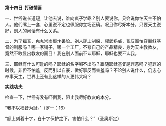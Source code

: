 **第十四日  打破情面**

一、世俗说长道短，让他去说，谁向疯子学乖？别人要说你，只会说你怕天主不怕人。他们嘴上一套，心里说不定也佩服你立场正确。况且你尽好本分，只要天主说好，别人的闲话有什么关系。

二、为了福音，鬼鬼崇崇那才丢脸。别人穿上制服，耀武扬威，我反而怕穿耶稣基督的制服吗？哪一家铺子，哪一个工厂，不夸自己的产品精良，身为天主教教友，竟然不敢显出教友的面目！我在别人面前不认耶稣，耶稣也要不认我。

三、耶稣有什么可耻的吗？耶稣的名字喊不出吗？跟随耶稣基督是罪恶吗？犯罪的时候，非但不怕羞，反而引以自豪，做好事反而害羞吗？不论别人说什么，仍忠心奉事天主，世界上还有比这样的人更伟大吗？

**实践功夫**

检查一下，世俗有没有吓倒我，阻止我尽好教友的本分。

“我不以福音为耻。”（罗一：16）

“额上刻着十字，在十字保护之下，害怕什么？”（圣奥斯定）